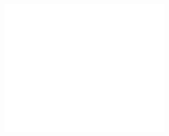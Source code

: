 <div align="center">
	<br>
		<img src="https://github.com/cloudymax/markdown_templates/blob/main/test/test.svg" width="800" height="400">
	</a>
	<br>
</div>
